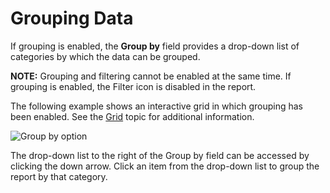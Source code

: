 # Grouping Data

If grouping is enabled, the __Group by__ field provides a drop-down list of categories by which the data can be grouped.

__NOTE:__ Grouping and filtering cannot be enabled at the same time. If grouping is enabled, the Filter icon is disabled in the report.

The following example shows an interactive grid in which grouping has been enabled. See the [Grid](/docs/accessanalyzer/accessanalyzer/enterpriseauditor/admin/report/wizard/widgets.md#Grid) topic for additional information.

![Group by option](/img/product_docs/accessanalyzer/accessanalyzer/enterpriseauditor/admin/report/interactivegrids/groupby.png)

The drop-down list to the right of the Group by field can be accessed by clicking the down arrow. Click an item from the drop-down list to group the report by that category.
